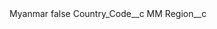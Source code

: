<?xml version="1.0" encoding="UTF-8"?>
<CustomMetadata xmlns="http://soap.sforce.com/2006/04/metadata" xmlns:xsi="http://www.w3.org/2001/XMLSchema-instance" xmlns:xsd="http://www.w3.org/2001/XMLSchema">
    <label>Myanmar</label>
    <protected>false</protected>
    <values>
        <field>Country_Code__c</field>
        <value xsi:type="xsd:string">MM</value>
    </values>
    <values>
        <field>Region__c</field>
        <value xsi:nil="true"/>
    </values>
</CustomMetadata>
